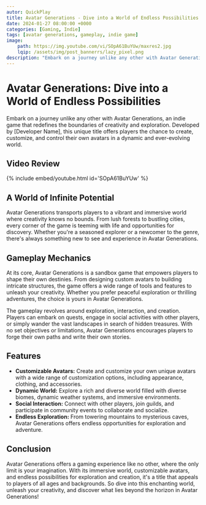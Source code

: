```yaml
---
autor: QuickPlay
title: Avatar Generations - Dive into a World of Endless Possibilities
date: 2024-01-27 08:00:00 +0000
categories: [Gaming, Indie]
tags: [avatar generations, gameplay, indie game]
image: 
    path: https://img.youtube.com/vi/SOpA61BuYUw/maxres2.jpg
    lqip: /assets/img/post_bannerrs/lazy_pixel.png
description: "Embark on a journey unlike any other with Avatar Generations, an indie game that redefines the boundaries of creativity and exploration. Developed by [Developer Name], this unique title offers players the chance to create, customize, and control their own avatars in a dynamic and ever-evolving world."
---
```


# Avatar Generations: Dive into a World of Endless Possibilities

Embark on a journey unlike any other with Avatar Generations, an indie game that redefines the boundaries of creativity and exploration. Developed by [Developer Name], this unique title offers players the chance to create, customize, and control their own avatars in a dynamic and ever-evolving world.

## Video Review

{% include embed/youtube.html id='SOpA61BuYUw' %}

## A World of Infinite Potential

Avatar Generations transports players to a vibrant and immersive world where creativity knows no bounds. From lush forests to bustling cities, every corner of the game is teeming with life and opportunities for discovery. Whether you're a seasoned explorer or a newcomer to the genre, there's always something new to see and experience in Avatar Generations.

## Gameplay Mechanics

At its core, Avatar Generations is a sandbox game that empowers players to shape their own destinies. From designing custom avatars to building intricate structures, the game offers a wide range of tools and features to unleash your creativity. Whether you prefer peaceful exploration or thrilling adventures, the choice is yours in Avatar Generations.

The gameplay revolves around exploration, interaction, and creation. Players can embark on quests, engage in social activities with other players, or simply wander the vast landscapes in search of hidden treasures. With no set objectives or limitations, Avatar Generations encourages players to forge their own paths and write their own stories.

## Features

- **Customizable Avatars:** Create and customize your own unique avatars with a wide range of customization options, including appearance, clothing, and accessories.
- **Dynamic World:** Explore a rich and diverse world filled with diverse biomes, dynamic weather systems, and immersive environments.
- **Social Interaction:** Connect with other players, join guilds, and participate in community events to collaborate and socialize.
- **Endless Exploration:** From towering mountains to mysterious caves, Avatar Generations offers endless opportunities for exploration and adventure.

## Conclusion

Avatar Generations offers a gaming experience like no other, where the only limit is your imagination. With its immersive world, customizable avatars, and endless possibilities for exploration and creation, it's a title that appeals to players of all ages and backgrounds. So dive into this enchanting world, unleash your creativity, and discover what lies beyond the horizon in Avatar Generations!
